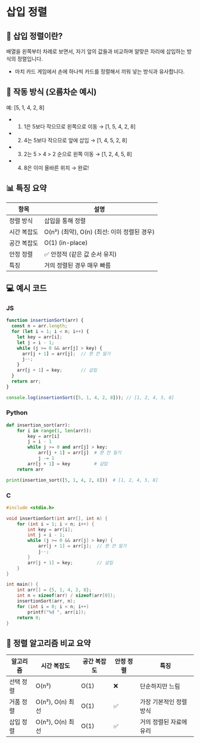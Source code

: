 # 삽입 정렬

## 🧠 삽입 정렬이란?

배열을 왼쪽부터 차례로 보면서, 자기 앞의 값들과 비교하며 알맞은 자리에 삽입하는 방식의 정렬입니다.

- 마치 카드 게임에서 손에 하나씩 카드를 정렬해서 끼워 넣는 방식과 유사합니다.


## 🧩 작동 방식 (오름차순 예시)

예: [5, 1, 4, 2, 8]
- 1. 1은 5보다 작으므로 왼쪽으로 이동 → [1, 5, 4, 2, 8]
- 2. 4는 5보다 작으므로 앞에 삽입 → [1, 4, 5, 2, 8]
- 3. 2는 5 > 4 > 2 순으로 왼쪽 이동 → [1, 2, 4, 5, 8]
- 4. 8은 이미 올바른 위치 → 완료!


## 📊 특징 요약
| 항목 | 설명 |
|------|------|
| 정렬 방식 | 삽입을 통해 정렬 |
| 시간 복잡도 | O(n²) (최악), O(n) (최선: 이미 정렬된 경우) |
| 공간 복잡도 | O(1) (in-place) |
| 안정 정렬 | ✅ 안정적 (같은 값 순서 유지) |
| 특징 | 거의 정렬된 경우 매우 빠름 |


## 💻 예시 코드

### JS
```js
function insertionSort(arr) {
  const n = arr.length;
  for (let i = 1; i < n; i++) {
    let key = arr[i];
    let j = i - 1;
    while (j >= 0 && arr[j] > key) {
      arr[j + 1] = arr[j];  // 한 칸 밀기
      j--;
    }
    arr[j + 1] = key;       // 삽입
  }
  return arr;
}

console.log(insertionSort([5, 1, 4, 2, 8])); // [1, 2, 4, 5, 8]
```

### Python
```py
def insertion_sort(arr):
    for i in range(1, len(arr)):
        key = arr[i]
        j = i - 1
        while j >= 0 and arr[j] > key:
            arr[j + 1] = arr[j]  # 한 칸 밀기
            j -= 1
        arr[j + 1] = key         # 삽입
    return arr

print(insertion_sort([5, 1, 4, 2, 8]))  # [1, 2, 4, 5, 8]
```

### C
```c
#include <stdio.h>

void insertionSort(int arr[], int n) {
    for (int i = 1; i < n; i++) {
        int key = arr[i];
        int j = i - 1;
        while (j >= 0 && arr[j] > key) {
            arr[j + 1] = arr[j];  // 한 칸 밀기
            j--;
        }
        arr[j + 1] = key;         // 삽입
    }
}

int main() {
    int arr[] = {5, 1, 4, 2, 8};
    int n = sizeof(arr) / sizeof(arr[0]);
    insertionSort(arr, n);
    for (int i = 0; i < n; i++)
        printf("%d ", arr[i]);
    return 0;
}
```

## 📌 정렬 알고리즘 비교 요약
| 알고리즘     | 시간 복잡도       | 공간 복잡도 | 안정 정렬 | 특징                      |
|--------------|-------------------|--------------|------------|---------------------------|
| 선택 정렬     | O(n²)             | O(1)         | ❌         | 단순하지만 느림           |
| 거품 정렬     | O(n²), O(n) 최선 | O(1)         | ✅         | 가장 기본적인 정렬 방식   |
| 삽입 정렬     | O(n²), O(n) 최선 | O(1)         | ✅         | 거의 정렬된 자료에 유리   |
